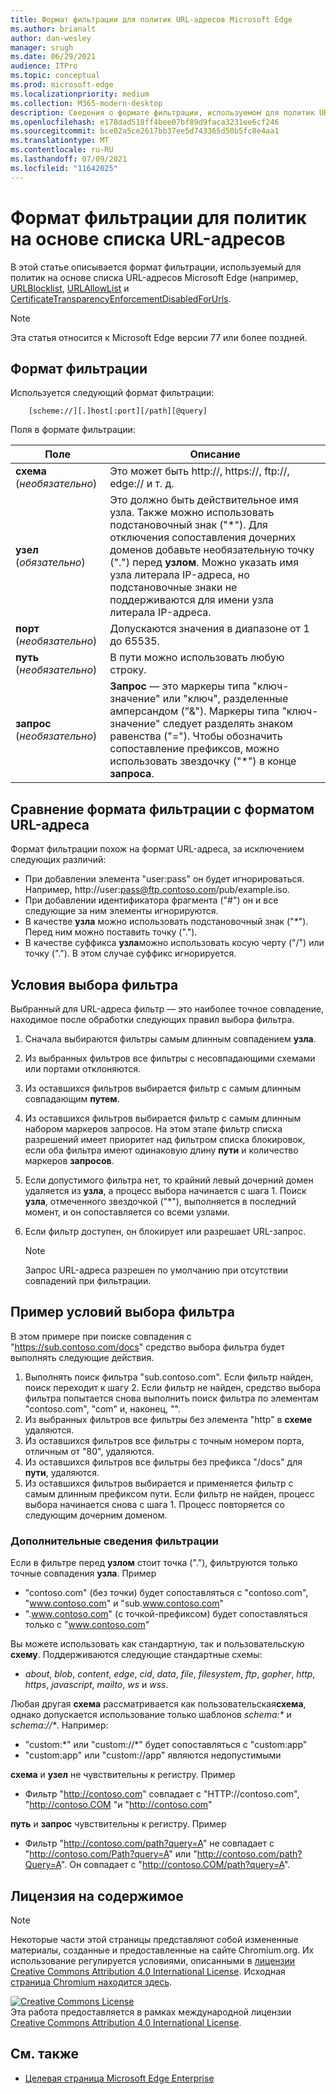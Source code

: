 ```yaml
---
title: Формат фильтрации для политик URL-адресов Microsoft Edge
ms.author: brianalt
author: dan-wesley
manager: srugh
ms.date: 06/29/2021
audience: ITPro
ms.topic: conceptual
ms.prod: microsoft-edge
ms.localizationpriority: medium
ms.collection: M365-modern-desktop
description: Сведения о формате фильтрации, используемом для политик URLBlocklist и URLAllowlist в Microsoft Edge.
ms.openlocfilehash: e178dad518ff4bee07bf89d9faca3231ee6cf246
ms.sourcegitcommit: bce02a5ce2617bb37ee5d743365d50b5fc8e4aa1
ms.translationtype: MT
ms.contentlocale: ru-RU
ms.lasthandoff: 07/09/2021
ms.locfileid: "11642025"
---
```

# <a name="filter-format-for-url-list-based-policies"></a>Формат фильтрации для политик на основе списка URL-адресов

В этой статье описывается формат фильтрации, используемый для политик на основе списка URL-адресов Microsoft Edge (например, [URLBlocklist](microsoft-edge-policies.md#urlblocklist), [URLAllowList](microsoft-edge-policies.md#urlallowlist) и [CertificateTransparencyEnforcementDisabledForUrls](microsoft-edge-policies.md#certificatetransparencyenforcementdisabledforurls).

> [!NOTE]
> Эта статья относится к Microsoft Edge версии 77 или более поздней.

## <a name="the-filter-format"></a>Формат фильтрации

Используется следующий формат фильтрации:

```
    [scheme://][.]host[:port][/path][@query]
```

Поля в формате фильтрации:

| Поле | Описание |
| --- | --- |
| **схема** (*необязательно*) | Это может быть http://, https://, ftp://, edge:// и т. д. |
| **узел** (*обязательно*) | Это должно быть действительное имя узла. Также можно использовать подстановочный знак ("\*"). Для отключения сопоставления дочерних доменов добавьте необязательную точку (".") перед **узлом**. Можно указать имя узла литерала IP-адреса, но подстановочные знаки не поддерживаются для имени узла литерала IP-адреса. |
| **порт** (*необязательно*) | Допускаются значения в диапазоне от 1 до 65535. |
| **путь** (*необязательно*) | В пути можно использовать любую строку. |
| **запрос** (*необязательно*) | **Запрос** — это маркеры типа "ключ-значение" или "ключ", разделенные амперсандом ("&"). Маркеры типа "ключ-значение" следует разделять знаком равенства ("="). Чтобы обозначить сопоставление префиксов, можно использовать звездочку ("\*") в конце **запроса**. |

## <a name="comparing-the-filter-format-to-the-url-format"></a>Сравнение формата фильтрации с форматом URL-адреса

Формат фильтрации похож на формат URL-адреса, за исключением следующих различий:

- При добавлении элемента "user:pass" он будет игнорироваться. Например, http://user:pass@ftp.contoso.com/pub/example.iso.
- При добавлении идентификатора фрагмента ("#") он и все следующие за ним элементы игнорируются.
- В качестве **узла** можно использовать подстановочный знак ("*"). Перед ним можно поставить точку (".").
- В качестве суффикса **узла**можно использовать косую черту ("/") или точку ("."). В этом случае суффикс игнорируется.

## <a name="filter-selection-criteria"></a>Условия выбора фильтра

Выбранный для URL-адреса фильтр — это наиболее точное совпадение, находимое после обработки следующих правил выбора фильтра.

1. Сначала выбираются фильтры самым длинным совпадением **узла**.
2. Из выбранных фильтров все фильтры с несовпадающими схемами или портами отклоняются.
3. Из оставшихся фильтров выбирается фильтр с самым длинным совпадающим **путем**.
4. Из оставшихся фильтров выбирается фильтр с самым длинным набором маркеров запросов. На этом этапе фильтр списка разрешений имеет приоритет над фильтром списка блокировок, если оба фильтра имеют одинаковую длину **пути** и количество маркеров **запросов**.
5. Если допустимого фильтра нет, то крайний левый дочерний домен удаляется из **узла**, а процесс выбора начинается с шага 1. Поиск **узла**, отмеченного звездочкой ("*"), выполняется в последний момент, и он сопоставляется со всеми узлами.
6. Если фильтр доступен, он блокирует или разрешает URL-запрос.

   >[!NOTE]
   >Запрос URL-адреса разрешен по умолчанию при отсутствии совпадений при фильтрации.

## <a name="example-filter-selection-criteria"></a>Пример условий выбора фильтра

В этом примере при поиске совпадения с "https://sub.contoso.com/docs" средство выбора фильтра будет выполнять следующие действия.

1. Выполнять поиск фильтра "sub.contoso.com". Если фильтр найден, поиск переходит к шагу 2. Если фильтр не найден, средство выбора фильтра попытается снова выполнить поиск фильтра по элементам "contoso.com", "com" и, наконец, "".
2. Из выбранных фильтров все фильтры без элемента "http" в **схеме** удаляются.
3. Из оставшихся фильтров все фильтры с точным номером порта, отличным от "80", удаляются.
4. Из оставшихся фильтров все фильтры без префикса "/docs" для **пути**, удаляются.
5. Из оставшихся фильтров выбирается и применяется фильтр с самым длинным префиксом пути. Если фильтр не найден, процесс выбора начинается снова с шага 1. Процесс повторяется со следующим дочерним доменом.

### <a name="additional-filter-information"></a>Дополнительные сведения фильтрации

Если в фильтре перед **узлом** стоит точка ("."), фильтруются только точные совпадения **узла**. Пример

- "contoso.com" (без точки) будет сопоставляться с "contoso.com", "www.contoso.com" и "sub.www.contoso.com"
- ".www.contoso.com" (с точкой-префиксом) будет сопоставляться только с "www.contoso.com"

Вы можете использовать как стандартную, так и пользовательскую **схему**. Поддерживаются следующие стандартные схемы:

- _about_, _blob_, _content_, _edge_, _cid_, _data_, _file_, _filesystem_, _ftp_, _gopher_, _http_, _https_, _javascript_, _mailto_, _ws_ и _wss_.

Любая другая **схема** рассматривается как пользовательская**схема**, однако допускается использование только шаблонов _schema:*_ и _schema://*_. Например:

- "custom:\*" или "custom://\*" будет сопоставляться с "custom:app"
- "custom:app" или "custom://app" являются недопустимыми

**схема** и **узел** не чувствительны к регистру. Пример

- Фильтр "http://contoso.com" совпадает с "HTTP://contoso.com", "http://contoso.COM "и "http://contoso.com"

**путь** и **запрос** чувствительны к регистру. Пример

- Фильтр "http://contoso.com/path?query=A" не совпадает с "http://contoso.com/Path?query=A" или "http://contoso.com/path?Query=A". Он совпадает с "http://contoso.COM/path?query=A".

## <a name="content-license"></a>Лицензия на содержимое

> [!NOTE]
> Некоторые части этой страницы представляют собой измененные материалы, созданные и предоставленные на сайте Chromium.org. Их использование регулируется условиями, описанными в [лицензии Creative Commons Attribution 4.0 International License](http://creativecommons.org/licenses/by/4.0/). Исходная [страница Chromium находится здесь](https://www.chromium.org/administrators/url-blacklist-filter-format).
  
<a rel="license" href="http://creativecommons.org/licenses/by/4.0/"><img alt="Creative Commons License" style="border-width:0" src="https://i.creativecommons.org/l/by/4.0/88x31.png" /></a><br />Эта работа предоставляется в рамках международной лицензии <a rel="license" href="http://creativecommons.org/licenses/by/4.0/">Creative Commons Attribution 4.0 International License</a>.

## <a name="see-also"></a>См. также

- [Целевая страница Microsoft Edge Enterprise](https://aka.ms/EdgeEnterprise)
